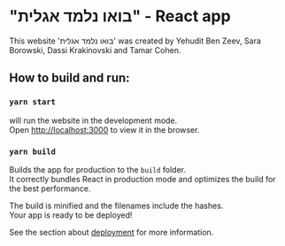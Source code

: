 # "בואו נלמד אגלית" - React app

This website 'בואו נלמד אגלית' was created by Yehudit Ben Zeev, Sara Borowski, Dassi Krakinovski and Tamar Cohen.  

##  How to build and run:

### `yarn start` 
will run the website in the development mode.\
Open [http://localhost:3000](http://localhost:3000) to view it in the browser.

### `yarn build`

Builds the app for production to the `build` folder.\
It correctly bundles React in production mode and optimizes the build for the best performance.

The build is minified and the filenames include the hashes.\
Your app is ready to be deployed!

See the section about [deployment](https://facebook.github.io/create-react-app/docs/deployment) for more information.
